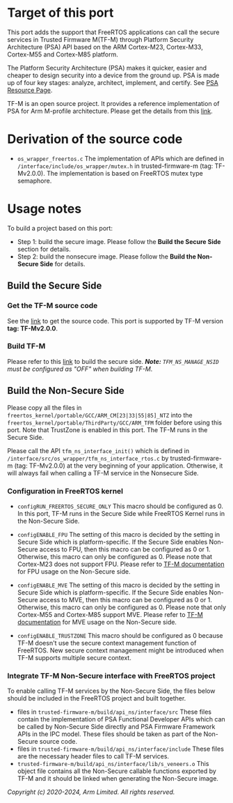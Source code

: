 # Target of this port

This port adds the support that FreeRTOS applications can call the secure
services in Trusted Firmware M(TF-M) through Platform Security Architecture
(PSA) API based on the ARM Cortex-M23, Cortex-M33, Cortex-M55 and Cortex-M85
platform.

The Platform Security Architecture (PSA) makes it quicker, easier and cheaper
to design security into a device from the ground up. PSA is made up of four key
stages: analyze, architect, implement, and certify. See [PSA Resource Page](https://www.arm.com/architecture/security-features/platform-security).

TF-M is an open source project. It provides a reference implementation of PSA
for Arm M-profile architecture. Please get the details from this [link](https://www.trustedfirmware.org/projects/tf-m/).

# Derivation of the source code

* `os_wrapper_freertos.c`
  The implementation of APIs which are defined in `/interface/include/os_wrapper/mutex.h`
  in trusted-firmware-m (tag: TF-Mv2.0.0). The implementation is based on
  FreeRTOS mutex type semaphore.

# Usage notes

To build a project based on this port:
* Step 1: build the secure image. Please follow the **Build the Secure Side** section for details.
* Step 2: build the nonsecure image. Please follow the **Build the Non-Secure Side** for details.

## Build the Secure Side

### Get the TF-M source code

See the [link](https://git.trustedfirmware.org/TF-M/trusted-firmware-m.git/) to get the source code. This port is supported by TF-M version **tag: TF-Mv2.0.0**.

### Build TF-M

Please refer to this [link](https://trustedfirmware-m.readthedocs.io/en/latest/getting_started/) to build the secure side.
_**Note:** `TFM_NS_MANAGE_NSID` must be configured as "OFF" when building TF-M_.

## Build the Non-Secure Side

Please copy all the files in `freertos_kernel/portable/GCC/ARM_CM[23|33|55|85]_NTZ` into the `freertos_kernel/portable/ThirdParty/GCC/ARM_TFM` folder before using this port. Note that TrustZone is enabled in this port. The TF-M runs in the Secure Side.

Please call the API `tfm_ns_interface_init()` which is defined in `/interface/src/os_wrapper/tfm_ns_interface_rtos.c` by trusted-firmware-m (tag: TF-Mv2.0.0) at the very beginning of your application. Otherwise, it will always fail when calling a TF-M service in the Nonsecure Side.

### Configuration in FreeRTOS kernel

* `configRUN_FREERTOS_SECURE_ONLY`
This macro should be configured as 0. In this port, TF-M runs in the Secure Side while FreeRTOS
Kernel runs in the Non-Secure Side.

* `configENABLE_FPU`
The setting of this macro is decided by the setting in Secure Side which is platform-specific.
If the Secure Side enables Non-Secure access to FPU, then this macro can be configured as 0 or 1. Otherwise, this macro can only be configured as 0.
Please note that Cortex-M23 does not support FPU.
Please refer to [TF-M documentation](https://tf-m-user-guide.trustedfirmware.org/integration_guide/tfm_fpu_support.html) for FPU usage on the Non-Secure side.

* `configENABLE_MVE`
The setting of this macro is decided by the setting in Secure Side which is platform-specific.
If the Secure Side enables Non-Secure access to MVE, then this macro can be configured as 0 or 1. Otherwise, this macro can only be configured as 0.
Please note that only Cortex-M55 and Cortex-M85 support MVE.
Please refer to [TF-M documentation](https://tf-m-user-guide.trustedfirmware.org/integration_guide/tfm_fpu_support.html) for MVE usage on the Non-Secure side.

* `configENABLE_TRUSTZONE`
This macro should be configured as 0 because TF-M doesn't use the secure context management function of FreeRTOS. New secure context management might be introduced when TF-M supports multiple secure context.


### Integrate TF-M Non-Secure interface with FreeRTOS project

To enable calling TF-M services by the Non-Secure Side, the files below should be included in the FreeRTOS project and built together.
* files in `trusted-firmware-m/build/api_ns/interface/src`
  These files contain the implementation of PSA Functional Developer APIs which can be called by Non-Secure Side directly and PSA Firmware Framework APIs in the IPC model. These files should be taken as part of the Non-Secure source code.
* files in `trusted-firmware-m/build/api_ns/interface/include`
  These files are the necessary header files to call TF-M services.
* `trusted-firmware-m/build/api_ns/interface/lib/s_veneers.o`
  This object file contains all the Non-Secure callable functions exported by
  TF-M and it should be linked when generating the Non-Secure image.



*Copyright (c) 2020-2024, Arm Limited. All rights reserved.*
